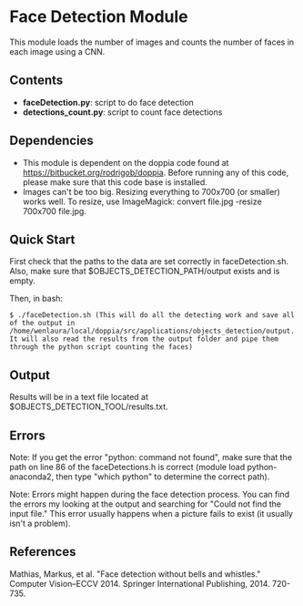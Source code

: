 # Face Detection Module

This module loads the number of images and counts the number of faces in each image using a CNN.

## Contents
- **faceDetection.py**: script to do face detection
- **detections_count.py**: script to count face detections

## Dependencies
- This module is dependent on the doppia code found at https://bitbucket.org/rodrigob/doppia. Before running any of this code, please make sure that this code base is installed.
- Images can't be too big. Resizing everything to 700x700 (or smaller) works well. To resize, use ImageMagick: convert file.jpg -resize 700x700 file.jpg.

## Quick Start
First check that the paths to the data are set correctly in faceDetection.sh. Also, make sure that $OBJECTS_DETECTION_PATH/output exists and is empty.

Then, in bash:
```
$ ./faceDetection.sh (This will do all the detecting work and save all of the output in /home/wenlaura/local/doppia/src/applications/objects_detection/output. It will also read the results from the output folder and pipe them through the python script counting the faces)
```

## Output
Results will be in a text file located at $OBJECTS_DETECTION_TOOL/results.txt.

## Errors
Note: If you get the error "python: command not found", make sure that the path on line 86 of the faceDetections.h is correct (module load python-anaconda2, then type "which python" to determine the correct path).

Note: Errors might happen during the face detection process. You can find the errors my looking at the output and searching for "Could not find the input file." This error usually happens when a picture fails to exist (it usually isn't a problem).

## References
Mathias, Markus, et al. "Face detection without bells and whistles." Computer Vision–ECCV 2014. Springer International Publishing, 2014. 720-735.
